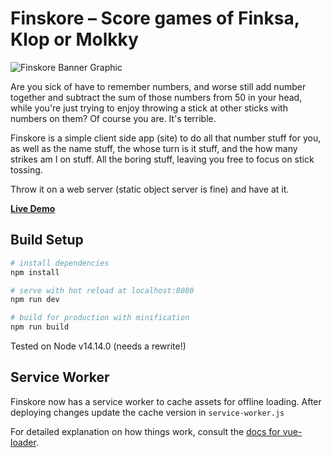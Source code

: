 # Finskore – Score games of Finksa, Klop or Molkky
![Finskore Banner Graphic](https://www.finskore.com/img/banner.png)

Are you sick of have to remember numbers, and worse still add number together and subtract the sum of those numbers from 50 in your head, while you're just trying to enjoy throwing a stick at other sticks with numbers on them?
Of course you are. It's terrible.

Finskore is a simple client side app (site) to do all that number stuff for you, as well as the name stuff, the whose turn is it stuff, and the how many strikes am I on stuff. All the boring stuff, leaving you free to focus on stick tossing.

Throw it on a web server (static object server is fine) and have at it.

**[Live Demo](https://www.finskore.com/)**

## Build Setup

``` bash
# install dependencies
npm install

# serve with hot reload at localhost:8080
npm run dev

# build for production with minification
npm run build
```

Tested on Node v14.14.0 (needs a rewrite!)

## Service Worker
Finskore now has a service worker to cache assets for offline loading.
After deploying changes update the cache version in `service-worker.js`

For detailed explanation on how things work, consult the [docs for vue-loader](http://vuejs.github.io/vue-loader).
